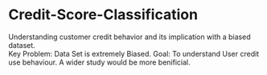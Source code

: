 # Credit-Score-Classification
Understanding customer credit behavior and its implication with a biased dataset.  
Key Problem: Data Set is extremely Biased. Goal: To understand User credit use behaviour. A wider study would be more benificial.
